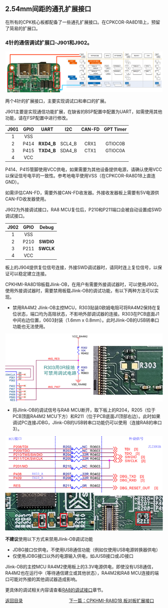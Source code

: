 ## 2.54mm间距的通孔扩展接口

在所有的CPK核心板都配备了一些通孔扩展接口。在CPKCOR-RA8D1B上，预留了简易的扩展口。

### 4针的通信调试扩展口-J901和J902。

![alt text](images/04_th_expansion/image-7.png)

两个4针的扩展接口，主要实现调试口和串口的扩展。

J901主要是实现通信功能扩展，在缺省的BSP配置中配置为UART，如需使用其他功能，请在FSP配置中进行修改。

| J901 | GPIO |    UART    |  I2C   | CAN-FD | GPT Timer |
| :--: | :--: | :--------: | :----: | :----: | :-------: |
|  1   | VSS  |            |        |        |           |
|  2   | P414 | **RXD4_B** | SCL4_B |  CRX1  |  GTIOC0B  |
|  3   | P415 | **TXD4_B** | SDA4_B |  CTX1  |  GTIOC0A  |
|  4   | VCC  |            |        |        |           |

P414、P415管脚使用VCC供电，如果需要为其他设备提供电源，请确认使用VCC以保证信号电平的一致性。参考地电平使用VSS（在CPKCOR-RA8D1B上直连GND）。

如需评估CAN-FD，需要外接CAN-FD收发器。外接收发器板上需要有5V电源供CAN-FD收发器使用。

J902为外接调试接口，RA8 MCU复位后，P210和P211端口会被自动设置成SWD调试接口。

| J902 | GPIO |   Debug   |
| :--: | :--: | :-------: |
|  1   | VSS  |           |
|  2   | P210 | **SWDIO** |
|  3   | P211 | **SWCLK** |
|  4   | VCC  |           |

板上的J904提供复位信号连接，外接SWD调试器时，请同时连上复位信号，以保证可以稳定建立连接。

CPKHMI-RA8D1B板载Jlink-OB，在用户有需要外接调试器时，可以使用J902。使用外接调试器时，需要禁用板载Jlink-OB的调试功能，有以下两种方法可以实现。

- 禁用RA4M2 Jlink-OB主控MCU，R303贴装0欧姆电阻可将RA4M2保持在复位状态，端口均为高阻状态，不影响外部调试器的连接。R303在PCB底面J1中间右边位置，0603封装（1.6mm x 0.8mm）。此时Jlink-OB的USB转串口功能也无法使用。
  
 ![alt text](images/04_th_expansion/image.png)

 - 将Jlink-OB的调试信号与RA8 MCU断开，取下板上的R204，R205（位于PCB顶面RA4M2 MCU下方）和R211（位于PCB底面J1顶部右边）。此时如果调试PC连接JDBG，Jlink-OB的USB转串口功能仍可以使用（连接RA8的串口3）。
  
  ![alt text](images/04_th_expansion/image-1.png)

**不建议**使用以下方式来禁用Jlink-OB调试功能

- JDBG接口仅供电，不使用USB通信功能（例如仅使用USB电源转换器供电）
- 仅使用JDBG接口以外的电源输入供电，如JUSB接口或JD接口

Jlink-OB的主控MCU RA4M2使用板上的3.3V电源供电，即使没有USB通信，RA4M2也在运行中（等待通信建立或其他状态），RA4M2和RA8 MCU连接的端口可能对外接的其他调试器造成影响。

更具体的调试相关内容请查看[RA8的调试接口](06_debug.md)章节。


[返回目录](01_overview.md)             [下一篇：CPKHMI-RA8D1B 板对板扩展接口](05_btb_expansion.md)
